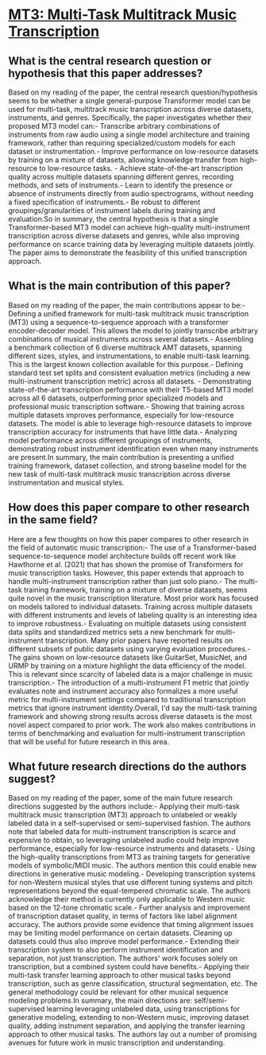 # [MT3: Multi-Task Multitrack Music Transcription](https://arxiv.org/abs/2111.03017)

## What is the central research question or hypothesis that this paper addresses?

Based on my reading of the paper, the central research question/hypothesis seems to be whether a single general-purpose Transformer model can be used for multi-task, multitrack music transcription across diverse datasets, instruments, and genres. Specifically, the paper investigates whether their proposed MT3 model can:- Transcribe arbitrary combinations of instruments from raw audio using a single model architecture and training framework, rather than requiring specialized/custom models for each dataset or instrumentation.- Improve performance on low-resource datasets by training on a mixture of datasets, allowing knowledge transfer from high-resource to low-resource tasks. - Achieve state-of-the-art transcription quality across multiple datasets spanning different genres, recording methods, and sets of instruments.- Learn to identify the presence or absence of instruments directly from audio spectrograms, without needing a fixed specification of instruments.- Be robust to different groupings/granularities of instrument labels during training and evaluation.So in summary, the central hypothesis is that a single Transformer-based MT3 model can achieve high-quality multi-instrument transcription across diverse datasets and genres, while also improving performance on scarce training data by leveraging multiple datasets jointly. The paper aims to demonstrate the feasibility of this unified transcription approach.


## What is the main contribution of this paper?

Based on my reading of the paper, the main contributions appear to be:- Defining a unified framework for multi-task multitrack music transcription (MT3) using a sequence-to-sequence approach with a transformer encoder-decoder model. This allows the model to jointly transcribe arbitrary combinations of musical instruments across several datasets.- Assembling a benchmark collection of 6 diverse multitrack AMT datasets, spanning different sizes, styles, and instrumentations, to enable multi-task learning. This is the largest known collection available for this purpose.- Defining standard test set splits and consistent evaluation metrics (including a new multi-instrument transcription metric) across all datasets. - Demonstrating state-of-the-art transcription performance with their T5-based MT3 model across all 6 datasets, outperforming prior specialized models and professional music transcription software.- Showing that training across multiple datasets improves performance, especially for low-resource datasets. The model is able to leverage high-resource datasets to improve transcription accuracy for instruments that have little data.- Analyzing model performance across different groupings of instruments, demonstrating robust instrument identification even when many instruments are present.In summary, the main contribution is presenting a unified training framework, dataset collection, and strong baseline model for the new task of multi-task multitrack music transcription across diverse instrumentation and musical styles.


## How does this paper compare to other research in the same field?

Here are a few thoughts on how this paper compares to other research in the field of automatic music transcription:- The use of a Transformer-based sequence-to-sequence model architecture builds off recent work like Hawthorne et al. (2021) that has shown the promise of Transformers for music transcription tasks. However, this paper extends that approach to handle multi-instrument transcription rather than just solo piano.- The multi-task training framework, training on a mixture of diverse datasets, seems quite novel in the music transcription literature. Most prior work has focused on models tailored to individual datasets. Training across multiple datasets with different instruments and levels of labeling quality is an interesting idea to improve robustness.- Evaluating on multiple datasets using consistent data splits and standardized metrics sets a new benchmark for multi-instrument transcription. Many prior papers have reported results on different subsets of public datasets using varying evaluation procedures.- The gains shown on low-resource datasets like GuitarSet, MusicNet, and URMP by training on a mixture highlight the data efficiency of the model. This is relevant since scarcity of labeled data is a major challenge in music transcription.- The introduction of a multi-instrument F1 metric that jointly evaluates note and instrument accuracy also formalizes a more useful metric for multi-instrument settings compared to traditional transcription metrics that ignore instrument identity.Overall, I'd say the multi-task training framework and showing strong results across diverse datasets is the most novel aspect compared to prior work. The work also makes contributions in terms of benchmarking and evaluation for multi-instrument transcription that will be useful for future research in this area.


## What future research directions do the authors suggest?

Based on my reading of the paper, some of the main future research directions suggested by the authors include:- Applying their multi-task multitrack music transcription (MT3) approach to unlabeled or weakly labeled data in a self-supervised or semi-supervised fashion. The authors note that labeled data for multi-instrument transcription is scarce and expensive to obtain, so leveraging unlabeled audio could help improve performance, especially for low-resource instruments and datasets.- Using the high-quality transcriptions from MT3 as training targets for generative models of symbolic/MIDI music. The authors mention this could enable new directions in generative music modeling.- Developing transcription systems for non-Western musical styles that use different tuning systems and pitch representations beyond the equal-tempered chromatic scale. The authors acknowledge their method is currently only applicable to Western music based on the 12-tone chromatic scale.- Further analysis and improvement of transcription dataset quality, in terms of factors like label alignment accuracy. The authors provide some evidence that timing alignment issues may be limiting model performance on certain datasets. Cleaning up datasets could thus also improve model performance.- Extending their transcription system to also perform instrument identification and separation, not just transcription. The authors' work focuses solely on transcription, but a combined system could have benefits.- Applying their multi-task transfer learning approach to other musical tasks beyond transcription, such as genre classification, structural segmentation, etc. The general methodology could be relevant for other musical sequence modeling problems.In summary, the main directions are: self/semi-supervised learning leveraging unlabeled data, using transcriptions for generative modeling, extending to non-Western music, improving dataset quality, adding instrument separation, and applying the transfer learning approach to other musical tasks. The authors lay out a number of promising avenues for future work in music transcription and understanding.
